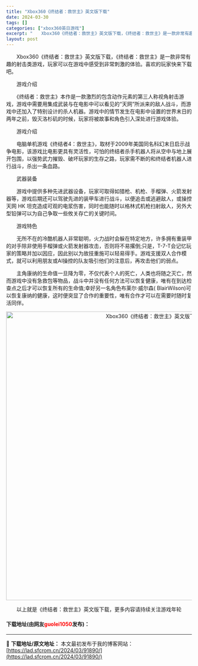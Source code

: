 ```yaml
---
title: "Xbox360《终结者：救世主》英文版下载"
date: 2024-03-30
tags: []
categories: ["xbox360英日游戏"]
excerpt: "　　Xbox360《终结者：救世主》英文版下载，《终结者：救世主》是一款非常有趣的射击类游戏，玩家可以在游戏中感受到非常刺激的体验。喜欢的玩家快来下载吧。 　　游戏介绍 　　《终结者：救世主》本作是一款激烈的包含动作元素的第三人称视角射击游戏，游戏中需要用集成武装与在电影中可以看见的&ldquo;天&hellip;"
layout: post
---
```


 <p>　　Xbox360《终结者：救世主》英文版下载，《终结者：救世主》是一款非常有趣的射击类游戏，玩家可以在游戏中感受到非常刺激的体验。喜欢的玩家快来下载吧。</p> <p>　　游戏介绍</p> <p>　　《终结者：救世主》本作是一款激烈的包含动作元素的第三人称视角射击游戏，游戏中需要用集成武装与在电影中可以看见的&ldquo;天网&rdquo;所派来的敌人战斗，而游戏中还加入了特别设计的杀人机器。游戏中的情节发生在电影中设置的世界末日的两年之前，毁灭洛杉矶的时候，玩家将被故事和角色引入深处进行游戏体验。</p> <p>　　游戏介绍</p> <p>　　电脑单机游戏《终结者4：救世主》，取材于2009年美国同名科幻末日启示战争电影，该游戏比电影更具有灵活性，可怕的终结者杀手机器人将从空中与地上展开包围，以强势武力摧毁、破坏玩家的生存之路，玩家需不断的和终结者机器人进行战斗，杀出一条血路。</p> <p>　　武器装备</p> <p>　　游戏中提供多种先进武器设备，玩家可取得如猎枪、机枪、手榴弹、火箭发射器等，游戏后期还可以驾驶先进的装甲车进行战斗，以便追击或逃避敌人，或操控天网 HK 坦克造成可观的电浆伤害，同时也能随时以格林式机枪扫射敌人，另外大型铅弹可以为自己争取一些攸关存亡的关键时间。</p> <p>　　游戏特色</p> <p>　　无所不在的冷酷机器人非常聪明，火力战时会躲在特定地方，许多拥有重装甲的对手除非使用手榴弹或火箭发射器攻击，否则将不易撂倒;只是，T-7-T会记忆玩家的策略并加以因应，因此别以为故技重施可以轻易得手。游戏支援双人合作模式，就可以利用朋友或AI操控的队友吸引他们的注意后，再攻击他们的弱点。</p> <p>　　主角康纳的生命值一旦降为零，不仅代表个人的死亡，人类也将随之灭亡，然而游戏中没有急救包等物品，战斗中并没有任何方法可以恢复健康，唯有在到达检查点之后才可以恢复所有的生命值;幸好另一名角色布莱尔&middot;威尔森( BlairWilson)可以恢复康纳的健康，这时便突显了合作的重要性，唯有合作才可以在需要时随时复活同伴。</p> <p align="center"><img align="" border="0" src="https://lad.sfcrom.cn/wp-content/uploads/2024/03/20240330_6607d39e4c29b.jpg" width="781" alt="Xbox360《终结者：救世主》英文版下载" /></p> <p>　　以上就是《终结者：救世主》英文版下载，更多内容请持续关注游戏年轮</p> <p><h4>下载地址(由网友<font color="red">guolei1050</font>发布)：</h4></p> 

---
📖 **下载地址/原文地址：** 本文最初发布于我的博客网站：[https://lad.sfcrom.cn/2024/03/91890/](https://lad.sfcrom.cn/2024/03/91890/)
